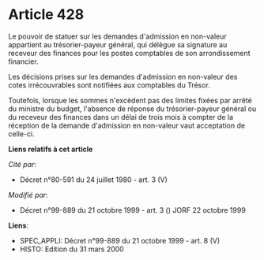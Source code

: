 # Article 428

Le pouvoir de statuer sur les demandes d'admission en non-valeur appartient au trésorier-payeur général, qui délègue sa
signature au receveur des finances pour les postes comptables de son arrondissement financier.

Les décisions prises sur les demandes d'admission en non-valeur des cotes irrécouvrables sont notifiées aux comptables du
Trésor.

Toutefois, lorsque les sommes n'excèdent pas des limites fixées par arrêté du ministre du budget, l'absence de réponse du
trésorier-payeur général ou du receveur des finances dans un délai de trois mois à compter de la réception de la demande
d'admission en non-valeur vaut acceptation de celle-ci.

**Liens relatifs à cet article**

_Cité par_:

  - Décret n°80-591 du 24 juillet 1980 - art. 3 (V)

_Modifié par_:

  - Décret n°99-889 du 21 octobre 1999 - art. 3 () JORF 22 octobre 1999

**Liens**:

  - SPEC_APPLI: Décret n°99-889 du 21 octobre 1999 - art. 8 (V)
  - HISTO: Edition du 31 mars 2000
